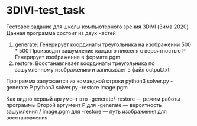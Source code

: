 # 3DIVI-test_task
Тестовое задание для школы компьютерного зрения 3DIVI (Зима 2020)
Данная программа состоит из двух частей
1) generate:
  Генерирует координаты треугольника на изображении 500 * 500 
  Производит зашумление каждого пикселя с вероятностью P
  Генерирует изображение в формате pgm
2) restore: 
  Восстанавливает координаты треугольника по зашумленному изображению 
  и записывает в файл output.txt

Программа запускается из командной строки 
python3 solver.py -generate P
python3 solver.py -restore image.pgm

Как видно первый аргумент это -generate/-restore — режим работы программы
Второй аргумент P для -generate — вероятность зашумления / image.pgm для -restore — путь изображения для восстановления
